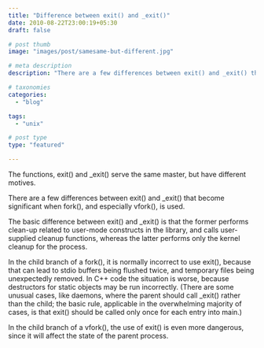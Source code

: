 ```yaml
---
title: "Difference between exit() and _exit()"
date: 2010-08-22T23:00:19+05:30
draft: false

# post thumb
image: "images/post/samesame-but-different.jpg"

# meta description
description: "There are a few differences between exit() and _exit() that become significant when fork(), and especially vfork(), is used"

# taxonomies
categories: 
  - "blog"

tags:
  - "unix"

# post type
type: "featured"

---
```


The functions, exit() and _exit() serve the same master, but have different motives.

There are a few differences between exit() and _exit() that become significant when fork(), and especially vfork(), is used.

The basic difference between exit() and _exit() is that the former performs clean-up related to user-mode constructs in the library, and calls user-supplied cleanup functions, whereas the latter performs only the kernel cleanup for the process.

In the child branch of a fork(), it is normally incorrect to use exit(), because that can lead to stdio buffers being flushed twice, and temporary files being unexpectedly removed. In C++ code the situation is worse, because destructors for static objects may be run incorrectly. (There are some unusual cases, like daemons, where the parent should call _exit() rather than the child; the basic rule, applicable in the overwhelming majority of cases, is that exit() should be called only once for each entry into main.)

In the child branch of a vfork(), the use of exit() is even more dangerous, since it will affect the state of the parent process.